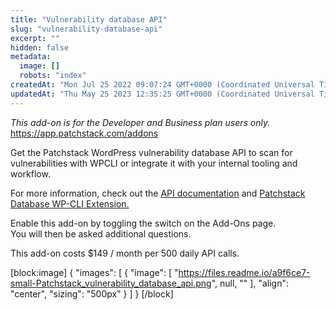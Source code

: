 ```yaml
---
title: "Vulnerability database API"
slug: "vulnerability-database-api"
excerpt: ""
hidden: false
metadata: 
  image: []
  robots: "index"
createdAt: "Mon Jul 25 2022 09:07:24 GMT+0000 (Coordinated Universal Time)"
updatedAt: "Thu May 25 2023 12:35:25 GMT+0000 (Coordinated Universal Time)"
---
```

_This add-on is for the Developer and Business plan users only._  
<https://app.patchstack.com/addons>

Get the Patchstack WordPress vulnerability database API to scan for vulnerabilities with WPCLI or integrate it with your internal tooling and workflow.

For more information, check out the <a href="https://docs.patchstack.com/docs/vulnerability-api-for-developers" target="_blank">API documentation</a> and <a href="https://github.com/patchstack/wpcli-patchstack" target="_blank">Patchstack Database WP-CLI Extension.</a>

Enable this add-on by toggling the switch on the Add-Ons page.  
You will then be asked additional questions.

This add-on costs $149 / month per 500 daily API calls.

[block:image]
{
  "images": [
    {
      "image": [
        "https://files.readme.io/a9f6ce7-small-Patchstack_vulnerability_database_api.png",
        null,
        ""
      ],
      "align": "center",
      "sizing": "500px"
    }
  ]
}
[/block]
